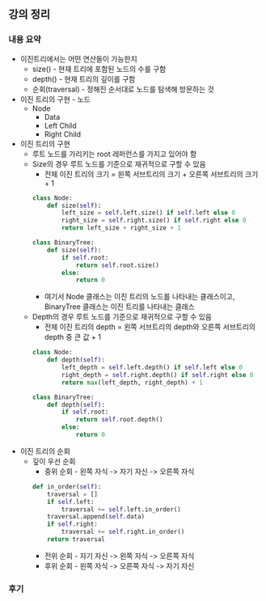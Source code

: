 ## 강의 정리
### 내용 요약
- 이진트리에서는 어떤 연산들이 가능한지
    - size() - 현재 트리에 포함된 노드의 수를 구함
    - depth() - 현재 트리의 깊이를 구함
    - 순회(traversal) - 정해진 순서대로 노드를 탐색해 방문하는 것
- 이진 트리의 구현 - 노드
    - Node
        - Data
        - Left Child
        - Right Child
- 이진 트리의 구현
    - 루트 노드를 가리키는 root 레퍼런스를 가지고 있어야 함
    - Size의 경우 루트 노드를 기준으로 재귀적으로 구할 수 있음
        - 전체 이진 트리의 크기 = 왼쪽 서브트리의 크기 + 오른쪽 서브트리의 크기 + 1
        ```python
        class Node:
            def size(self):
                left_size = self.left.size() if self.left else 0
                right_size = self.right.size() if self.right else 0
                return left_size + right_size + 1
        ```
        ```python
        class BinaryTree:
            def size(self):
                if self.root:
                    return self.root.size()
                else:
                    return 0
        ```
        - 여기서 Node 클래스는 이진 트리의 노드를 나타내는 클래스이고, BinaryTree 클래스는 이진 트리를 나타내는 클래스
    - Depth의 경우 루트 노드를 기준으로 재귀적으로 구할 수 있음
        - 전체 이진 트리의 depth = 왼쪽 서브트리의 depth와 오른쪽 서브트리의 depth 중 큰 값 + 1
        ```python
        class Node:
            def depth(self):
                left_depth = self.left.depth() if self.left else 0
                right_depth = self.right.depth() if self.right else 0
                return max(left_depth, right_depth) + 1
        ```
        ```python
        class BinaryTree:
            def depth(self):
                if self.root:
                    return self.root.depth()
                else:
                    return 0
        ```
- 이진 트리의 순회
    - 깊이 우선 순회
        - 중위 순회 - 왼쪽 자식 -> 자기 자신 -> 오른쪽 자식
        ```python
        def in_order(self):
            traversal = []
            if self.left:
                traversal += self.left.in_order()
            traversal.append(self.data)
            if self.right:
                traversal += self.right.in_order()
            return traversal
        ```
        - 전위 순회 - 자기 자신 -> 왼쪽 자식 -> 오른쪽 자식
        - 후위 순회 - 왼쪽 자식 -> 오른쪽 자식 -> 자기 자신

### 후기